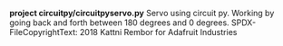 **project circuitpy/circuitpyservo.py**
Servo using circuit py.
Working by going back and forth between 180 degrees and 0 degrees.
SPDX-FileCopyrightText: 2018 Kattni Rembor for Adafruit Industries
